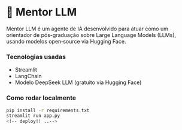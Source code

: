 # 🤖 Mentor LLM

Mentor LLM é um agente de IA desenvolvido para atuar como um orientador de pós-graduação sobre Large Language Models (LLMs), usando modelos open‑source via Hugging Face.

### Tecnologias usadas
- Streamlit
- LangChain
- Modelo DeepSeek LLM (gratuito via Hugging Face)

### Como rodar localmente
```bash
pip install -r requirements.txt
streamlit run app.py
<!-- deploy!! ..-->
